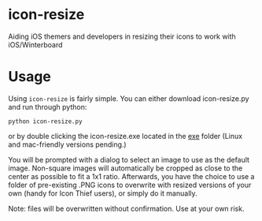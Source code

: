 icon-resize
===========

Aiding iOS themers and developers in resizing their icons to work with iOS/Winterboard

# Usage
Using `icon-resize` is fairly simple. You can either download icon-resize.py and run through python:
```
python icon-resize.py
```
or by double clicking the icon-resize.exe located in the [exe](https://github.com/expiredtofu/icon-resize/tree/master/exe) folder (Linux and mac-friendly versions pending.)

You will be prompted with a dialog to select an image to use as the default image. Non-square images will automatically be cropped as close to the center as possible to fit a 1x1 ratio. Afterwards, you have the choice to use a folder of pre-existing .PNG icons to overwrite with resized versions of your own (handy for Icon Thief users), or simply do it manually.

Note: files will be overwritten without confirmation. Use at your own risk.
